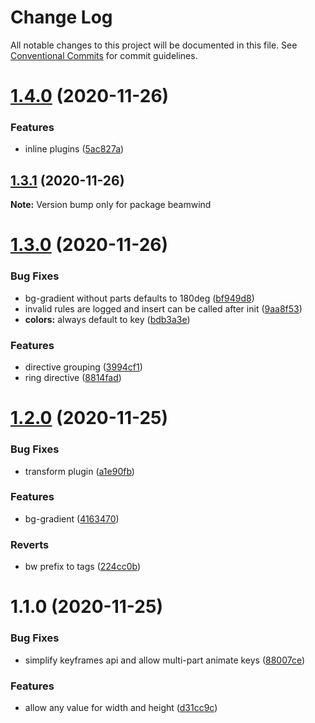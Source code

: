 # Change Log

All notable changes to this project will be documented in this file.
See [Conventional Commits](https://conventionalcommits.org) for commit guidelines.

# [1.4.0](https://github.com/kenoxa/beamwind/compare/beamwind@1.3.1...beamwind@1.4.0) (2020-11-26)

### Features

- inline plugins ([5ac827a](https://github.com/kenoxa/beamwind/commit/5ac827a30007854b47f03739676d1827144ce9c3))

## [1.3.1](https://github.com/kenoxa/beamwind/compare/beamwind@1.3.0...beamwind@1.3.1) (2020-11-26)

**Note:** Version bump only for package beamwind

# [1.3.0](https://github.com/kenoxa/beamwind/compare/beamwind@1.2.0...beamwind@1.3.0) (2020-11-26)

### Bug Fixes

- bg-gradient without parts defaults to 180deg ([bf949d8](https://github.com/kenoxa/beamwind/commit/bf949d81575ea2cc4ecea804280be7f3ee183092))
- invalid rules are logged and insert can be called after init ([9aa8f53](https://github.com/kenoxa/beamwind/commit/9aa8f53f3bdf32f7f7a014151d6e399b0ab18e26))
- **colors:** always default to key ([bdb3a3e](https://github.com/kenoxa/beamwind/commit/bdb3a3e97303e4db8dc5dcb7584ce7c6bbb4bb4e))

### Features

- directive grouping ([3994cf1](https://github.com/kenoxa/beamwind/commit/3994cf1304d32cb4d5834ee143c7f9d929dbdda9))
- ring directive ([8814fad](https://github.com/kenoxa/beamwind/commit/8814fadf802d7539e0686c6ba32ada1512ad6665))

# [1.2.0](https://github.com/kenoxa/beamwind/compare/beamwind@1.1.0...beamwind@1.2.0) (2020-11-25)

### Bug Fixes

- transform plugin ([a1e90fb](https://github.com/kenoxa/beamwind/commit/a1e90fb9f8d46b03a3fbfc47e1b607dbe7334362))

### Features

- bg-gradient ([4163470](https://github.com/kenoxa/beamwind/commit/4163470bdf43b0ae6fe22b2adac15d1bdf044832))

### Reverts

- bw prefix to tags ([224cc0b](https://github.com/kenoxa/beamwind/commit/224cc0bd6b0827df0c99471c324920699e8bd4cc))

# 1.1.0 (2020-11-25)

### Bug Fixes

- simplify keyframes api and allow multi-part animate keys ([88007ce](https://github.com/kenoxa/beamwind/commit/88007cec14322c5b58474174369bf4befd263807))

### Features

- allow any value for width and height ([d31cc9c](https://github.com/kenoxa/beamwind/commit/d31cc9ccb94ac16759ad9529d445a61b0d4aa787))
